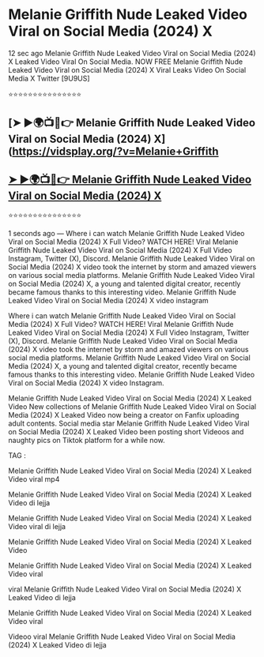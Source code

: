 ﻿# Melanie Griffith Nude Leaked Video Viral on Social Media (2024) X



12 sec ago Melanie Griffith Nude Leaked Video Viral on Social Media (2024) X Leaked Video Viral On Social Media. NOW FREE Melanie Griffith Nude Leaked Video Viral on Social Media (2024) X Viral Leaks Video On Social Media X Twitter [9U9US]

⭐⭐⭐⭐⭐⭐⭐⭐⭐⭐⭐⭐⭐⭐⭐

## [➤ ►🌍📺📱👉 Melanie Griffith Nude Leaked Video Viral on Social Media (2024) X](https://vidsplay.org/?v=Melanie+Griffith

## [➤ ►🌍📺📱👉 Melanie Griffith Nude Leaked Video Viral on Social Media (2024) X](https://vidsplay.org/?v=Melanie+Griffith)


⭐⭐⭐⭐⭐⭐⭐⭐⭐⭐⭐⭐⭐⭐⭐



1 seconds ago — Where i can watch Melanie Griffith Nude Leaked Video Viral on Social Media (2024) X Full Video? WATCH HERE! Viral Melanie Griffith Nude Leaked Video Viral on Social Media (2024) X Full Video Instagram, Twitter (X), Discord. Melanie Griffith Nude Leaked Video Viral on Social Media (2024) X video took the internet by storm and amazed viewers on various social media platforms. Melanie Griffith Nude Leaked Video Viral on Social Media (2024) X, a young and talented digital creator, recently became famous thanks to this interesting video. Melanie Griffith Nude Leaked Video Viral on Social Media (2024) X video instagram

Where i can watch Melanie Griffith Nude Leaked Video Viral on Social Media (2024) X Full Video? WATCH HERE! Viral Melanie Griffith Nude Leaked Video Viral on Social Media (2024) X Full Video Instagram, Twitter (X), Discord. Melanie Griffith Nude Leaked Video Viral on Social Media (2024) X video took the internet by storm and amazed viewers on various social media platforms. Melanie Griffith Nude Leaked Video Viral on Social Media (2024) X, a young and talented digital creator, recently became famous thanks to this interesting video. Melanie Griffith Nude Leaked Video Viral on Social Media (2024) X video Instagram.

Melanie Griffith Nude Leaked Video Viral on Social Media (2024) X Leaked Video New collections of Melanie Griffith Nude Leaked Video Viral on Social Media (2024) X Leaked Video now being a creator on Fanfix uploading adult contents. Social media star Melanie Griffith Nude Leaked Video Viral on Social Media (2024) X Leaked Video been posting short Videoos and naughty pics on Tiktok platform for a while now.

TAG :

 

Melanie Griffith Nude Leaked Video Viral on Social Media (2024) X Leaked Video viral mp4

 

Melanie Griffith Nude Leaked Video Viral on Social Media (2024) X Leaked Video di lejja

 

Melanie Griffith Nude Leaked Video Viral on Social Media (2024) X Leaked Video viral di lejja

 

Melanie Griffith Nude Leaked Video Viral on Social Media (2024) X Leaked Video

 

Melanie Griffith Nude Leaked Video Viral on Social Media (2024) X Leaked Video viral

 

viral Melanie Griffith Nude Leaked Video Viral on Social Media (2024) X Leaked Video di lejja

 

Melanie Griffith Nude Leaked Video Viral on Social Media (2024) X Leaked Video viral

 

Videoo viral Melanie Griffith Nude Leaked Video Viral on Social Media (2024) X Leaked Video di lejja